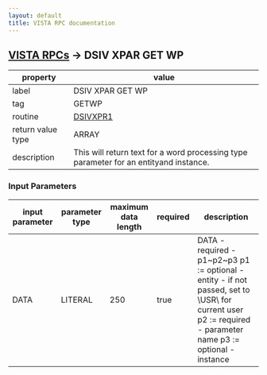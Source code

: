 ```yaml
---
layout: default
title: VISTA RPC documentation
---
```




## [VISTA RPCs](TableOfContent.md) &#8594; DSIV XPAR GET WP 

 property | value 
--- | --- 
 label | DSIV XPAR GET WP
 tag | GETWP
 routine | [DSIVXPR1](http://code.osehra.org/dox/Routine_DSIVXPR1_source.html)
 return value type | ARRAY
 description | This will return text for a word processing type parameter for an entityand instance.

### Input Parameters

| input parameter | parameter type | maximum data length | required | description | 
| --- | --- | --- | --- | --- | 
| DATA | LITERAL | 250 | true | DATA - required - p1~p2~p3 p1 := optional - entity - if not passed, set to \USR\ for                  current user p2 := required - parameter name p3 := optional - instance | 